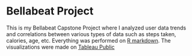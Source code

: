 # Bellabeat Project
This is my Bellabeat Capstone Project where I analyzed user data trends and correlations between various types of data such as steps taken, calories, age, etc. Everything was performed on [R markdown](https://github.com/kokinishida/Bellabeat-Capstone-Project/blob/main/Bellabeat.Rmd). The visualizations were made on [Tableau Public](https://public.tableau.com/views/BellabeatProject_16915433370770/CaloriesBurnedPerDay?:language=en-US&:display_count=n&:origin=viz_share_link_)

